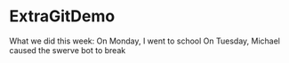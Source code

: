 # ExtraGitDemo
 
What we did this week:
On Monday, I went to school
On Tuesday, Michael caused the swerve bot to break

